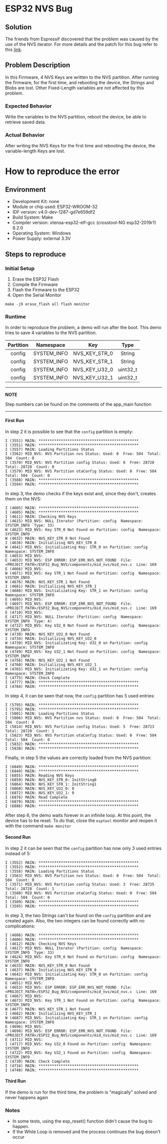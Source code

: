 # ESP32 NVS Bug

## Solution

The friends from Espressif discovered that the problem was caused by the use of the NVS iterator. For more details and the patch for this bug refer to this [link](https://github.com/espressif/esp-idf/issues/4378).


## Problem Description

In this Firmware, 4 NVS Keys are written to the NVS partition. After running the firmware, for the first time, and rebooting the device, the Strings and Blobs are lost. Other Fixed-Length variables are not affected by this problem.

### Expected Behavior

Write the variables to the NVS partition, reboot the device, be able to retrieve saved data.

### Actual Behavior

After writing the NVS Keys for the first time and rebooting the device, the variable-length Keys are lost.

# How to reproduce the error

## Environment

- Development Kit: none
- Module or chip used: ESP32-WROOM-32
- IDF version: v4.0-dev-1287-gd7e659df2 
- Build System: Make
- Compiler version: xtensa-esp32-elf-gcc (crosstool-NG esp32-2019r1) 8.2.0
- Operating System:	Windows
- Power Supply: external 3.3V


## Steps to reproduce

### Initial Setup

1. Erase the ESP32 Flash
2. Compile the Firmware
3. Flash the Firmware to the ESP32
4. Open the Serial Monitor

```
make -j9 erase_flash all flash monitor
```

### Runtime

In order to reproduce the problem, a demo will run after the boot. This demo tries to save 4 variables to the NVS partition.

| Partition |  Namespace  |      Key      |   Type   |
| :-------: | :---------: | :-----------: | :------: |
|  config   | SYSTEM_INFO | NVS_KEY_STR_0 |  String  |
|  config   | SYSTEM_INFO | NVS_KEY_STR_1 |  String  |
|  config   | SYSTEM_INFO | NVS_KEY_U32_0 | uint32_t |
|  config   | SYSTEM_INFO | NVS_KEY_U32_1 | uint32_t |


---
**NOTE**

Step numbers can be found on the comments of the app_main function

---

#### First Run

In step 2 it is possible to see that the `config` partition is empty:

```
I (3551) MAIN: *********************************************
I (3551) MAIN: *********************************************
I (3557) MAIN: Loading Partitions Status
I (3562) MID_NVS: NVS Partition nvs Status: Used: 0  Free: 504  Total: 504  Count: 0
I (3570) MID_NVS: NVS Partition config Status: Used: 0  Free: 28728  Total: 28728  Count: 0
I (3579) MID_NVS: NVS Partition otaConfig Status: Used: 0  Free: 504  Total: 504  Count: 0
I (3588) MAIN: *********************************************
I (3594) MAIN: *********************************************
```

In step 3, the demo checks if the keys exist and, since they don't, creates them on the NVS:

```
I (4605) MAIN: *********************************************
I (4605) MAIN: *********************************************
I (4611) MAIN: Checking NVS Keys
E (4615) MID_NVS: NULL Iterator (Partition: config  Namespace: SYSTEM_INFO  Type: 33)
W (4623) MID_NVS: Key STR_0 Not Found on Partition: config  Namespace: SYSTEM_INFO
W (4632) MAIN: NVS_KEY_STR_0 Not Found
I (4636) MAIN: Initializing NVS_KEY_STR_0
W (4641) MID_NVS: Initializating Key: STR_0 on Partition: config  Namespace: SYSTEM_INFO
E (4653) MID_NVS:
E (4653) MID_NVS: ESP ERROR: ESP_ERR_NVS_NOT_FOUND  File: <PROJECT_PATH>/ESP32_Bug_NVS/components/mid_nvs/mid_nvs.c  Line: 169
E (4666) MID_NVS:
W (4671) MID_NVS: Key STR_1 Not Found on Partition: config  Namespace: SYSTEM_INFO
W (4676) MAIN: NVS_KEY_STR_1 Not Found
I (4681) MAIN: Initializing NVS_KEY_STR_1
W (4686) MID_NVS: Initializating Key: STR_1 on Partition: config  Namespace: SYSTEM_INFO
E (4695) MID_NVS:
E (4697) MID_NVS: ESP ERROR: ESP_ERR_NVS_NOT_FOUND  File: <PROJECT_PATH>/ESP32_Bug_NVS/components/mid_nvs/mid_nvs.c  Line: 169
E (4710) MID_NVS:
E (4717) MID_NVS: NULL Iterator (Partition: config  Namespace: SYSTEM_INFO  Type: 4)
W (4722) MID_NVS: Key U32_0 Not Found on Partition: config  Namespace: SYSTEM_INFO
W (4730) MAIN: NVS_KEY_U32_0 Not Found
I (4734) MAIN: Initializing NVS_KEY_U32_0
W (4739) MID_NVS: Initializating Key: U32_0 on Partition: config  Namespace: SYSTEM_INFO
W (4749) MID_NVS: Key U32_1 Not Found on Partition: config  Namespace: SYSTEM_INFO
W (4756) MAIN: NVS_KEY_U32_1 Not Found
I (4760) MAIN: Initializing NVS_KEY_U32_1
W (4765) MID_NVS: Initializating Key: U32_1 on Partition: config  Namespace: SYSTEM_INFO
I (4775) MAIN: Check Complete
I (4777) MAIN: *********************************************
I (4784) MAIN: *********************************************
```

In step 4, it can be seen that now, the `config` partition has 5 used entries:

```
I (5795) MAIN: *********************************************
I (5795) MAIN: *********************************************
I (5801) MAIN: Loading Partitions Status
I (5806) MID_NVS: NVS Partition nvs Status: Used: 0  Free: 504  Total: 504  Count: 0
I (5814) MID_NVS: NVS Partition config Status: Used: 5  Free: 28723  Total: 28728  Count: 1
I (5823) MID_NVS: NVS Partition otaConfig Status: Used: 0  Free: 504  Total: 504  Count: 0
I (5832) MAIN: *********************************************
I (5838) MAIN: *********************************************
```

Finally, in step 5 the values are correctly loaded from the NVS partition:

```
I (6849) MAIN: *********************************************
I (6849) MAIN: *********************************************
I (6855) MAIN: Reading NVS Keys
I (6859) MAIN: NVS_KEY_STR_0: InitString0
I (6864) MAIN: NVS_KEY_STR_1: InitString1
I (6868) MAIN: NVS_KEY_U32_0: 0
I (6872) MAIN: NVS_KEY_U32_1: 0
I (6876) MAIN: Read Complete
I (6879) MAIN: *********************************************
I (6886) MAIN: *********************************************
```

After step 6, the demo waits forever in an infinite loop. At this point, the device has to be reset.
To do that, close the `esptool` monitor and reopen it with the command `make monitor`


#### Second Run

In step 2 it can be seen that the `config` partition has now only 3 used entries instead of 5:

```
I (3552) MAIN: *********************************************
I (3552) MAIN: *********************************************
I (3558) MAIN: Loading Partitions Status
I (3563) MID_NVS: NVS Partition nvs Status: Used: 0  Free: 504  Total: 504  Count: 0
I (3571) MID_NVS: NVS Partition config Status: Used: 3  Free: 28725  Total: 28728  Count: 1
I (3580) MID_NVS: NVS Partition otaConfig Status: Used: 0  Free: 504  Total: 504  Count: 0
I (3589) MAIN: *********************************************
I (3595) MAIN: *********************************************
```

In step 3, the two Strings can't be found on the `config` partition and are created again. Also, the two integers can be found correctly with no complications:

```
I (4606) MAIN: *********************************************
I (4606) MAIN: *********************************************
I (4612) MAIN: Checking NVS Keys
E (4617) MID_NVS: NULL Iterator (Partition: config  Namespace: SYSTEM_INFO  Type: 33)
W (4624) MID_NVS: Key STR_0 Not Found on Partition: config  Namespace: SYSTEM_INFO
W (4633) MAIN: NVS_KEY_STR_0 Not Found
I (4637) MAIN: Initializing NVS_KEY_STR_0
W (4642) MID_NVS: Initializating Key: STR_0 on Partition: config  Namespace: SYSTEM_INFO
E (4651) MID_NVS:
E (4653) MID_NVS: ESP ERROR: ESP_ERR_NVS_NOT_FOUND  File: <PROJECT_PATH>/ESP32_Bug_NVS/components/mid_nvs/mid_nvs.c  Line: 169
E (4667) MID_NVS:
W (4673) MID_NVS: Key STR_1 Not Found on Partition: config  Namespace: SYSTEM_INFO
W (4677) MAIN: NVS_KEY_STR_1 Not Found
I (4682) MAIN: Initializing NVS_KEY_STR_1
W (4687) MID_NVS: Initializating Key: STR_1 on Partition: config  Namespace: SYSTEM_INFO
E (4696) MID_NVS:
E (4698) MID_NVS: ESP ERROR: ESP_ERR_NVS_NOT_FOUND  File: <PROJECT_PATH>/ESP32_Bug_NVS/components/mid_nvs/mid_nvs.c  Line: 169
E (4711) MID_NVS:
I (4717) MID_NVS: Key U32_0 Found on Partition: config  Namespace: SYSTEM_INFO
I (4722) MID_NVS: Key U32_1 Found on Partition: config  Namespace: SYSTEM_INFO
I (4730) MAIN: Check Complete
I (4734) MAIN: *********************************************
I (4740) MAIN: *********************************************
```

#### Third Run

If the demo is run for the third time, the problem is "magically" solved and never happens again



### Notes

- In some tests, using the esp_reset() function didn't cause the bug to happen.
- If the While Loop is removed and the process continues the bug doesn't occur
